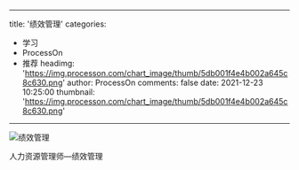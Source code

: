 
---
title: '绩效管理'
categories: 
 - 学习
 - ProcessOn
 - 推荐
headimg: 'https://img.processon.com/chart_image/thumb/5db001f4e4b002a645c8c630.png'
author: ProcessOn
comments: false
date: 2021-12-23 10:25:00
thumbnail: 'https://img.processon.com/chart_image/thumb/5db001f4e4b002a645c8c630.png'
---

<div>   
<img class="thumb" alt="绩效管理" src="https://img.processon.com/chart_image/thumb/5db001f4e4b002a645c8c630.png" referrerpolicy="no-referrer">
<p>人力资源管理师—绩效管理</p>  
</div>
            
